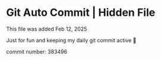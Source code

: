# Git Auto Commit | Hidden File

This file was added Feb 12, 2025

Just for fun and keeping my daily git commit active 🤪

commit number: 383496
